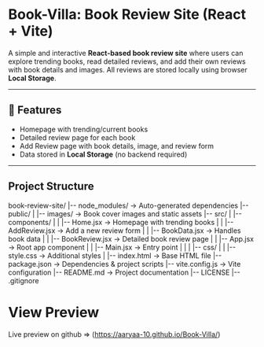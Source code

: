 # Book-Villa: Book Review Site (React + Vite)

A simple and interactive **React-based book review site** where users can explore trending books, read detailed reviews, and add their own reviews with book details and images. All reviews are stored locally using browser **Local Storage**.

---

## 🚀 Features
- Homepage with trending/current books  
- Detailed review page for each book  
- Add Review page with book details, image, and review form  
- Data stored in **Local Storage** (no backend required)  

---

## Project Structure
book-review-site/
|-- node_modules/ -> Auto-generated dependencies
|-- public/
| |-- images/ -> Book cover images and static assets
|-- src/
| |-- components/
| | |-- Home.jsx -> Homepage with trending books
| | |-- AddReview.jsx -> Add a new review form
| | |-- BookData.jsx -> Handles book data
| | |-- BookReview.jsx -> Detailed book review page
| | |-- App.jsx -> Root app component
| | |-- Main.jsx -> Entry point
| |
| |-- css/
| | |-- style.css -> Additional styles
|
|-- index.html -> Base HTML file
|-- package.json -> Dependencies & project scripts
|-- vite.config.js -> Vite configuration
|-- README.md -> Project documentation
|-- LICENSE
|-- .gitignore

# View Preview 
Live preview on github =>
(https://aaryaa-10.github.io/Book-Villa/)